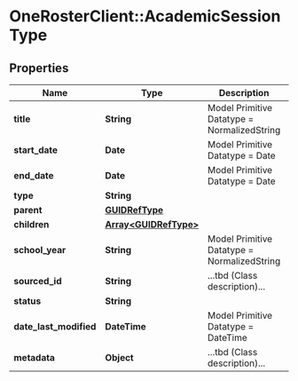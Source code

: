 # OneRosterClient::AcademicSessionType

## Properties
Name | Type | Description | Notes
------------ | ------------- | ------------- | -------------
**title** | **String** | Model Primitive Datatype &#x3D; NormalizedString | 
**start_date** | **Date** | Model Primitive Datatype &#x3D; Date | 
**end_date** | **Date** | Model Primitive Datatype &#x3D; Date | 
**type** | **String** |  | 
**parent** | [**GUIDRefType**](GUIDRefType.md) |  | [optional] 
**children** | [**Array&lt;GUIDRefType&gt;**](GUIDRefType.md) |  | [optional] 
**school_year** | **String** | Model Primitive Datatype &#x3D; NormalizedString | 
**sourced_id** | **String** | ...tbd (Class description)... | 
**status** | **String** |  | 
**date_last_modified** | **DateTime** | Model Primitive Datatype &#x3D; DateTime | 
**metadata** | **Object** | ...tbd (Class description)... | [optional] 

